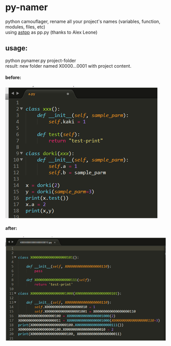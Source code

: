 # py-namer
python camouflager, rename all your project's names (variables, function, modules, files, etc)  
using [astpp](http://alexleone.blogspot.co.uk/2010/01/python-ast-pretty-printer.html) as pp.py (thanks to Alex Leone)


## usage: 
python pynamer.py project-folder  
result: new folder named X0000...0001 with project content.


#### before: 
![](https://github.com/dorki/py-namer/blob/master/pics/original.png)
#### after:
![](https://github.com/dorki/py-namer/blob/master/pics/named.png)

